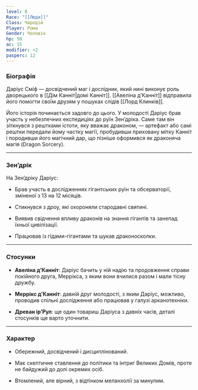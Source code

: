```yaml
---
level: 8
Race: "[[Люди]]"
Class: Чародій
Player: Рома
Gender: Чоловік
hp: 50
ac: 15
modifier: +2
pasperc: 12
---
```

### Біографія

Даріус Сміф — досвідчений маг і дослідник, який нині виконує роль дворецького в [[Дім Канніт|домі Канніт]]. [[Авеліна д'Канніт]] відправила його помогти своїм друзям у пошуках слідів [[Лорд Клинків]]. 

Його історія починається задовго до цього. У молодості Даріус брав участь у небезпечних експедиціях до руїн Зен’дріка. Саме там він зіткнувся з рештками істоти, яку вважає драконом, — артефакт або самі рештки передали йому частку магії, пробудивши приховану мітку Канніт і породивши його магічний дар, що пізніше оформився як драконяча магія (Dragon Sorcery).

---

### Зен’дрік

На Зен’дріку Даріус:

- Брав участь в дослідженнях гігантських руїн та обсерваторії, зміненої з 13 на 12 місяців.
    
- Стикнувся з дроу, які охороняли стародавні святині.
    
- Виявив свідчення впливу драконів на знання гігантів та занепад їхньої цивілізації.
    
- Працював із гідами-гігантами та шукав драконосколки.
    

---

### Стосунки

- **Авеліна д’Канніт**: Даріус бачить у ній надію та продовження справи покійного друга, Меррікса, з яким вони вчилися разом і мали тісну дружбу.
    
- **Меррікс д’Канніт**: давній друг молодості, з яким Даріус, можливо, проводив спільні дослідження або працював у галузі арканотехніки.
    
- **Древан ір’Рул**: ще один товариш Даріуса з давніх часів, деталі стосунків ще варто уточнити.
    

---

### Характер

- Обережний, досвідчений і дисциплінований.
    
- Має скептичне ставлення до політики та інтриг Великих Домів, проте не байдужий до долі окремих осіб.
    
- Втомлений, але вірний, з відтінком меланхолії за минулим.